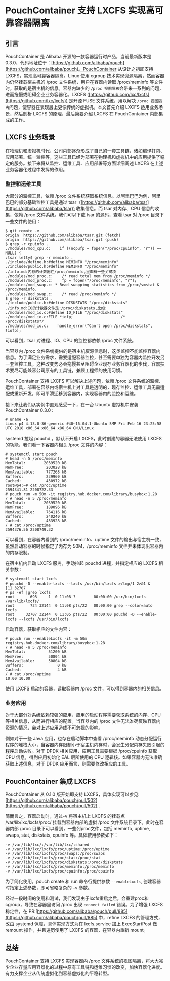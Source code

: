 # PouchContainer 支持 LXCFS 实现高可靠容器隔离

## 引言
PouchContainer 是 Alibaba 开源的一款容器运行时产品，当前最新版本是 0.3.0，代码地址位于：[https://github.com/alibaba/pouch](https://github.com/alibaba/pouch)。PouchContainer 从设计之初即支持 LXCFS，实现高可靠容器隔离。Linux 使用 cgroup 技术实现资源隔离，然而容器内仍然挂载宿主机的 /proc 文件系统，用户在容器内读取 /proc/meminfo 等文件时，获取的是宿主机的信息。容器内缺少的 `/proc 视图隔离`会带来一系列的问题，进而拖慢或阻碍企业业务容器化。LXCFS ([https://github.com/lxc/lxcfs](https://github.com/lxc/lxcfs)) 是开源 FUSE 文件系统，用以解决 `/proc 视图隔离`问题，使容器在表现层上更像传统的虚拟机。本文首先介绍 LXCFS 适用业务场景，然后剖析 LXCFS 的原理，最后简要介绍 LXCFS 在 PouchContainer 内部集成的工作。

## LXCFS 业务场景
在物理机和虚拟机时代，公司内部逐渐形成了自己的一套工具链，诸如编译打包、应用部署、统一监控等，这些工具已经为部署在物理机和虚拟机中的应用提供了稳定的服务。接下来将从监控、运维工具、应用部署等方面详细阐述 LXCFS 在上述业务容器化过程中发挥的作用。

### 监控和运维工具
大部分的监控工具，依赖 /proc 文件系统获取系统信息。以阿里巴巴为例，阿里巴巴的部分基础监控工具是通过 tsar（[https://github.com/alibaba/tsar](https://github.com/alibaba/tsar)) 收集信息。而 tsar 对内存、CPU 信息的收集，依赖 /proc 文件系统。我们可以下载 tsar 的源码，查看 tsar 对 /proc 目录下一些文件的使用：

```
$ git remote -v
origin	https://github.com/alibaba/tsar.git (fetch)
origin	https://github.com/alibaba/tsar.git (push)
$ grep -r cpuinfo .
./modules/mod_cpu.c:    if ((ncpufp = fopen("/proc/cpuinfo", "r")) == NULL) {
:tsar letty$ grep -r meminfo .
./include/define.h:#define MEMINFO "/proc/meminfo"
./include/public.h:#define MEMINFO "/proc/meminfo"
./info.md:内存的计数器在/proc/meminfo,里面有一些关键项
./modules/mod_proc.c:    /* read total mem from /proc/meminfo */
./modules/mod_proc.c:    fp = fopen("/proc/meminfo", "r");
./modules/mod_swap.c: * Read swapping statistics from /proc/vmstat & /proc/meminfo.
./modules/mod_swap.c:    /* read /proc/meminfo */
$ grep -r diskstats .
./include/public.h:#define DISKSTATS "/proc/diskstats"
./info.md:IO的计数器文件是:/proc/diskstats,比如:
./modules/mod_io.c:#define IO_FILE "/proc/diskstats"
./modules/mod_io.c:FILE *iofp;                     /* /proc/diskstats*/
./modules/mod_io.c:    handle_error("Can't open /proc/diskstats", !iofp);
```

可以看到，tsar 对进程、IO、CPU 的监控都依赖 /proc 文件系统。

当容器内 /proc 文件系统提供的是宿主机资源信息时，这类监控不能监控容器内信息。为了满足业务需求，需要适配容器监控，甚至需要单独为容器内监控开发另一套监控工具。这种改变势必会拖慢甚至阻碍企业现存业务容器化的步伐，容器技术要尽可能兼容公司原有的工具链，兼顾工程师的使用习惯。

PouchContainer 支持 LXCFS 可以解决上述问题，依赖 /proc 文件系统的监控、运维工具，部署在容器内或宿主机上对工具是透明的，现存监控、运维工具无需适配或重新开发，即可平滑迁移到容器内，实现容器内的监控和运维。

接下来让我们从实例中直观感受一下，在一台 Ubuntu 虚拟机中安装 PouchContainer 0.3.0 :

```
# uname -a
Linux p4 4.13.0-36-generic #40~16.04.1-Ubuntu SMP Fri Feb 16 23:25:58 UTC 2018 x86_64 x86_64 x86_64 GNU/Linux
```

systemd 拉起 pouchd ，默认不开启 LXCFS，此时创建的容器无法使用 LXCFS 的功能，我们看一下容器内相关 /proc 文件的内容：

```
# systemctl start pouch
# head -n 5 /proc/meminfo
MemTotal:        2039520 kB
MemFree:          203028 kB
MemAvailable:     777268 kB
Buffers:          239960 kB
Cached:           430972 kB
root@p4:~# cat /proc/uptime
2594341.81 2208722.33
# pouch run -m 50m -it registry.hub.docker.com/library/busybox:1.28
/ # head -n 5 /proc/meminfo
MemTotal:        2039520 kB
MemFree:          189096 kB
MemAvailable:     764116 kB
Buffers:          240240 kB
Cached:           433928 kB
/ # cat /proc/uptime
2594376.56 2208749.32
```

可以看到，在容器内看到的 /proc/meminfo、uptime 文件的输出与宿主机一致，虽然启动容器的时候指定了内存为 50M，/proc/meminfo 文件并未体现出容器内的内存限制。

在宿主机内启动 LXCFS 服务，手动拉起 pouchd 进程，并指定相应的 LXCFS 相关参数：

```
# systemctl start lxcfs
# pouchd -D --enable-lxcfs --lxcfs /usr/bin/lxcfs >/tmp/1 2>&1 &
[1] 32707
# ps -ef |grep lxcfs
root       698     1  0 11:08 ?        00:00:00 /usr/bin/lxcfs /var/lib/lxcfs/
root       724 32144  0 11:08 pts/22   00:00:00 grep --color=auto lxcfs
root     32707 32144  0 11:05 pts/22   00:00:00 pouchd -D --enable-lxcfs --lxcfs /usr/bin/lxcfs
```

启动容器，获取相应的文件内容：

```
# pouch run --enableLxcfs -it -m 50m registry.hub.docker.com/library/busybox:1.28
/ # head -n 5 /proc/meminfo
MemTotal:          51200 kB
MemFree:           50804 kB
MemAvailable:      50804 kB
Buffers:               0 kB
Cached:                4 kB
/ # cat /proc/uptime
10.00 10.00
```

使用 LXCFS 启动的容器，读取容器内 /proc 文件，可以得到容器内的相关信息。

### 业务应用
对于大部分对系统依赖较强的应用，应用的启动程序需要获取系统的内存、CPU 等相关信息，从而进行相应的配置。当容器内的 /proc 文件无法准确反映容器内资源的情况，会对上述应用造成不可忽视的影响。

例如对于一些 Java 应用，也存在启动脚本中查看 /proc/meminfo 动态分配运行程序的堆栈大小，当容器内存限制小于宿主机内存时，会发生分配内存失败引起的程序启动失败。对于 DPDK 相关应用，应用工具需要根据 /proc/cpuinfo 获取 CPU 信息，得到应用初始化 EAL 层所使用的 CPU 逻辑核。如果容器内无法准确获取上述信息，对于 DPDK 应用而言，则需要修改相应的工具。

## PouchContainer 集成 LXCFS
PouchContainer 从 0.1.0 版开始即支持 LXCFS，具体实现可以参见: [https://github.com/alibaba/pouch/pull/502](https://github.com/alibaba/pouch/pull/502) .

简而言之，容器启动时，通过-v 将宿主机上 LXCFS 的挂载点 /var/lib/lxc/lxcfs/proc/ 挂载到容器内部的虚拟 /proc 文件系统目录下。此时在容器内部 /proc 目录下可以看到，一些列proc文件，包括 meminfo, uptime, swaps, stat, diskstats, cpuinfo 等。具体使用参数如下：

```
-v /var/lib/lxc/:/var/lib/lxc/:shared
-v /var/lib/lxc/lxcfs/proc/uptime:/proc/uptime 
-v /var/lib/lxc/lxcfs/proc/swaps:/proc/swaps 
-v /var/lib/lxc/lxcfs/proc/stat:/proc/stat 
-v /var/lib/lxc/lxcfs/proc/diskstats:/proc/diskstats 
-v /var/lib/lxc/lxcfs/proc/meminfo:/proc/meminfo 
-v /var/lib/lxc/lxcfs/proc/cpuinfo:/proc/cpuinfo
```

为了简化使用，pouch create 和 run 命令行提供参数 `--enableLxcfs`, 创建容器时指定上述参数，即可省略复杂的 `-v` 参数。

经过一段时间的使用和测试，我们发现由于lxcfs重启之后，会重建proc和cgroup，导致在容器里访问 /proc 出现 `connect failed` 错误。为了增强 LXCFS 稳定性，在 PR:[https://github.com/alibaba/pouch/pull/885](https://github.com/alibaba/pouch/pull/885) 中，refine LXCFS 的管理方式，改由 systemd 保障，具体实现方式为在 lxcfs.service 加上 ExecStartPost 做 remount 操作，并且遍历使用了 LXCFS 的容器，在容器内重新 mount。

## 总结
PouchContainer 支持 LXCFS 实现容器内 /proc 文件系统的视图隔离，将大大减少企业存量应用容器化的过程中原有工具链和运维习惯的改变，加快容器化进度。有力支撑企业从传统虚拟化到容器虚拟化的平稳转型。
